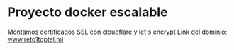 # Proyecto docker escalable
Montamos certificados SSL con cloudflare y let's encrypt
Link del dominio:
www.reto1toptel.ml
